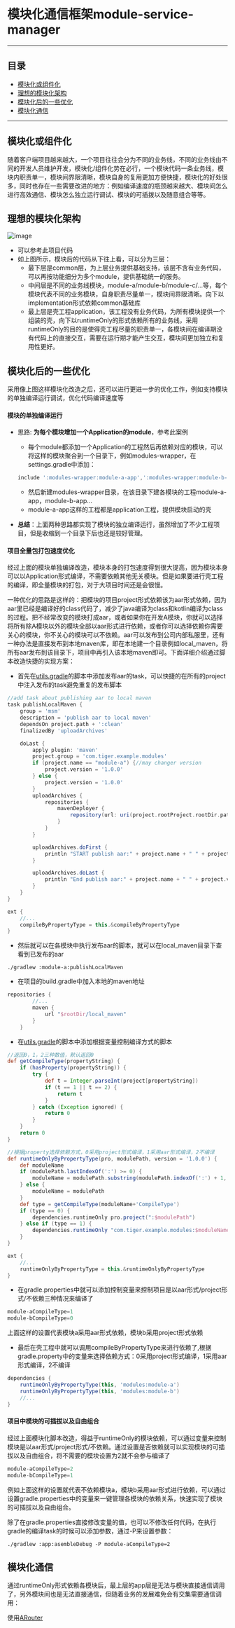 模块化通信框架module-service-manager
===========================

****
## 目录
* [模块化或组件化](#模块化或组件化)
* [理想的模块化架构](#理想的模块化架构)
* [模块化后的一些优化](#模块化后的一些优化)
* [模块化通信](#模块化通信)
****

## 模块化或组件化

随着客户端项目越来越大，一个项目往往会分为不同的业务线，不同的业务线由不同的开发人员维护开发，模块化/组件化势在必行，一个模块代码一条业务线，模块内职责单一，模块间界限清晰，模块自身的复用更加方便快捷，模块化的好处很多，同时也存在一些需要改进的地方：例如编译速度的瓶颈越来越大、模块间怎么进行高效通信、模块怎么独立运行调试、模块的可插拨以及随意组合等等。


## 理想的模块化架构

![image](https://github.com/heimashi/module-service-manager/blob/master/imgs/modules.png)
- 可以参考此项目代码
- 如上图所示，模块后的代码从下往上看，可以分为三层：
	- 最下层是common层，为上层业务提供基础支持，该层不含有业务代码，可以再按功能细分为多个module，提供基础统一的服务。
	- 中间层是不同的业务线模块，module-a/module-b/module-c/...等，每个模块代表不同的业务模块，自身职责尽量单一，模块间界限清晰。向下以implementation形式依赖common基础库
	- 最上层是壳工程application，该工程没有业务代码，为所有模块提供一个组装的壳，向下以runtimeOnly的形式依赖所有的业务线，采用runtimeOnly的目的是使得壳工程尽量的职责单一，各模块间在编译期没有代码上的直接交互，需要在运行期才能产生交互，模块间更加独立和复用性更好。

## 模块化后的一些优化

采用像上图这样模块化改造之后，还可以进行更进一步的优化工作，例如支持模块的单独编译运行调试，优化代码编译速度等

#### 模块的单独编译运行

- 思路: **为每个模块增加一个Application的module**，参考此案例

	- 每个module都添加一个Application的工程然后再依赖对应的模块，可以将这样的模块聚合到一个目录下，例如modules-wrapper，在settings.gradle中添加：
	```Groovy
	include ':modules-wrapper:module-a-app',':modules-wrapper:module-b-app'
	```
	- 然后新建modules-wrapper目录，在该目录下建各模块的工程module-a-app，module-b-app...
	- module-a-app这样的工程都是application工程，提供模块启动的壳
- **总结**：上面两种思路都实现了模块的独立编译运行，虽然增加了不少工程项目，但是收缩到一个目录下后也还是较好管理。


#### 项目全量包打包速度优化

经过上面的模块单独编译改造，模块本身的打包速度得到很大提高，因为模块本身可以以Application形式编译，不需要依赖其他无关模块。但是如果要进行壳工程的编译，即全量模块的打包，对于大项目时间还是会很慢。

一种优化的思路是这样的：把模块的项目project形式依赖该为aar形式依赖，因为aar里已经是编译好的class代码了，减少了java编译为class和kotlin编译为class的过程。把不经常改变的模块打成aar，或者如果你在开发A模块，你就可以选择将所有除A模块以外的模块全部以aar形式进行依赖，或者你可以选择依赖你需要关心的模块，你不关心的模块可以不依赖。aar可以发布到公司内部私服里，还有一种办法是直接发布到本地maven库，即在本地建一个目录例如local_maven，将所有aar发布到该目录下，项目中再引入该本地maven即可。下面详细介绍通过脚本改造快捷的实现方案：

- 首先在[utils.gradle](https://github.com/tigershinny/module-service-manager/blob/master/utils.gradle)的脚本中添加发布aar的task，可以快捷的在所有的project中注入发布的task避免重复的发布脚本
```Groovy
//add task about publishing aar to local maven
task publishLocalMaven {
    group = 'msm'
    description = 'publish aar to local maven'
    dependsOn project.path + ':clean'
    finalizedBy 'uploadArchives'

    doLast {
        apply plugin: 'maven'
        project.group = 'com.tiger.example.modules'
        if (project.name == "module-a") {//may changer version
            project.version = '1.0.0'
        } else {
            project.version = '1.0.0'
        }
        uploadArchives {
            repositories {
                mavenDeployer {
                    repository(url: uri(project.rootProject.rootDir.path + '/local_maven'))
                }
            }
        }

        uploadArchives.doFirst {
            println "START publish aar:" + project.name + " " + project.version
        }

        uploadArchives.doLast {
            println "End publish aar:" + project.name + " " + project.version
        }
    }
}

ext {
    //...
    compileByPropertyType = this.&compileByPropertyType
}
```

- 然后就可以在各模块中执行发布aar的脚本，就可以在local_maven目录下查看到已发布的aar
```Shell
./gradlew :module-a:publishLocalMaven

```

- 在项目的build.gradle中加入本地的maven地址
```Groovy
repositories {
        //...
        maven {
            url "$rootDir/local_maven"
        }
    }
```

- 在[utils.gradle](https://github.com/tigershinny/module-service-manager/blob/master/utils.gradle)的脚本中添加根据变量控制编译方式的脚本
```Groovy
//返回0，1，2三种数值，默认返回0
def getCompileType(propertyString) {
    if (hasProperty(propertyString)) {
        try {
            def t = Integer.parseInt(project[propertyString])
            if (t == 1 || t == 2) {
                return t
            }
        } catch (Exception ignored) {
            return 0
        }
    }
    return 0
}

//根据property选择依赖方式，0采用project形式编译，1采用aar形式编译，2不编译
def runtimeOnlyByPropertyType(pro, modulePath, version = '1.0.0') {
    def moduleName
    if (modulePath.lastIndexOf(':') >= 0) {
        moduleName = modulePath.substring(modulePath.indexOf(':') + 1, modulePath.length())
    } else {
        moduleName = modulePath
    }
    def type = getCompileType(moduleName+'CompileType')
    if (type == 0) {
        dependencies.runtimeOnly pro.project(":$modulePath")
    } else if (type == 1) {
        dependencies.runtimeOnly "com.tiger.example.modules:$moduleName:$version@aar"
    }
}

ext {
    //...
    runtimeOnlyByPropertyType = this.&runtimeOnlyByPropertyType
}
```
- 在gradle.properties中就可以添加控制变量来控制项目是以aar形式/project形式/不依赖三种情况来编译了
```Groovy
module-aCompileType=1
module-bCompileType=0
```
上面这样的设置代表模块a采用aar形式依赖，模块b采用project形式依赖

- 最后在壳工程中就可以调用compileByPropertyType来进行依赖了,根据gradle.property中的变量来选择依赖方式：0采用project形式编译，1采用aar形式编译，2不编译
```Groovy
dependencies {
    runtimeOnlyByPropertyType(this, 'modules:module-a')
    runtimeOnlyByPropertyType(this, 'modules:module-b')
    //...
}
```

#### 项目中模块的可插拔以及自由组合

经过上面模块化脚本改造，得益于runtimeOnly的模块依赖，可以通过变量来控制模块是以aar形式/project形式/不依赖。通过设置是否依赖就可以实现模块的可插拔以及自由组合，将不需要的模块设置为2就不会参与编译了
```Groovy
module-aCompileType=2
module-bCompileType=1
```
例如上面这样的设置就代表不依赖模块a，模块b采用aar形式进行依赖，可以通过设置gradle.properties中的变量来一键管理各模块的依赖关系，快速实现了模块的可插拔以及自由组合。

除了在gradle.properties直接修改变量的值，也可以不修改任何代码，在执行gradle的编译task的时候可以添加参数，通过-P来设置参数：
```Shell
./gradlew :app:asembleDebug -P module-aCompileType=2
```

## 模块化通信

通过runtimeOnly形式依赖各模块后，最上层的app层是无法与模块直接通信调用了，另外模块间也是无法直接通信，但随着业务的发展难免会有交集需要通信调用：

使用[ARouter](https://github.com/alibaba/ARouter)
